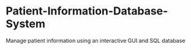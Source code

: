# Patient-Information-Database-System
Manage patient information using an interactive GUI and SQL database
